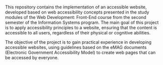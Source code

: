 This repository contains the implementation of an accessible website, developed based on web accessibility concepts presented in the study modules of the Web Development: Front-End course from the second semester of the Information Systems program. The main goal of this project is to apply accessibility principles to a website, ensuring that the content is accessible to all users, regardless of their physical or cognitive abilities.

The objective of the project is to gain practical experience in developing accessible websites, using guidelines based on the eMAG documents (Electronic Government Accessibility Model) to create web pages that can be accessed by everyone.
